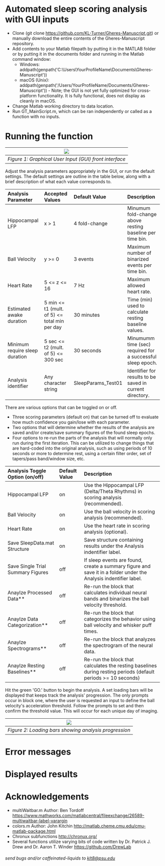# Automated sleep scoring analysis with GUI inputs

 * Clone (git clone https://github.com/KL-Turner/Gheres-Manuscript.git) or manually download the entire contents of the Gheres-Manuscript repository.
 * Add contents to your Matlab filepath by putting it in the MATLAB folder or by putting it in the documents folder and running in the Matlab command window:
    * Windows: addpath(genpath('C:\Users\YourProfileName\Documents\Gheres-Manuscript'))
    * macOS (Unix): addpath(genpath('/Users/YourProfileName/Documents/Gheres-Manuscript')) - Note; the GUI is not yet fully optimized for cross-platform functionality. It is fully functional, does not display as cleanly in macOS.
 * Change Matlab working directory to data location.
 * Run GT_MainScript.m, which can be ran independently or called as a function with no inputs. 

# Running the function

| ![](https://github.com/KL-Turner/Gheres-Manuscript/blob/master/GUI_photo.PNG) |
|:--:|
| *Figure 1: Graphical User Input (GUI) front interface* |

Adjust the analysis parameters appropriately in the GUI, or run the default settings. The default settings are outline in the table below, along with a brief description of what each value corresponds to.

| Analysis Parameter                 | Accepted Values                                 | Default Value           | Description                                                |
| :---                               | :---                                            | :---                    | :---                                                       |
| Hippocampal LFP                    | x > 1                                           | 4 fold-change           | Minumum fold-change above resting baseline per time bin.   |
| Ball Velocity                      | y >= 0                                          | 3 events                | Maximum number of binarized events per time bin.           |
| Heart Rate                         | 5 <= z <= 16                                    | 7 Hz                    | Maximum allowed heart rate.                                |
| Estimated awake duration           | 5 min <= t1 (mult. of 5) <= total min per day   | 30 minutes              | Time (min) used to calculate resting baseline values.      |
| Minimum require sleep duration     | 5 sec <= t2 (mult. of 5) <= 300 sec             | 30 seconds              | Minumumm time (sec) required for a successful sleep epoch. |
| Analysis identifier                | Any character string                            | SleepParams_Test01      | Identifier for results to be saved in current directory.   |

There are various options that can be toggled on or off. 
   * Three scoring parameters (default on) that can be turned off to evaluate how much confidence you gain/lose with each parameter. 
   * Two options that will determine whether the results of the analysis are saved and/or create/save summary figures of the found sleep epochs.
   * Four options to re-run the parts of the analysis that will normally only run during the first iteration. This can be utilized to change things that are hard-coded into the original analysis, such as using periods of 10 seconds or more to determine rest, using a certain filter order, set of tapers/pass band/window size, etc. 

| Analysis Toggle Option (on/off)    | Default Value   | Description                                                                                                          |
| :---                               | :---            | :---                                                                                                                 |
| Hippocampal LFP                    | on              | Use the Hippocampal LFP (Delta/Theta Rhythms) in scoring analysis (recommended).                                     |
| Ball Velocity                      | on              | Use the ball velocity in scoring analysis (recommended).                                                             |
| Heart Rate                         | on              | Use the heart rate in scoring analysis (optional).                                                                   |
| Save SleepData.mat Structure       | on              | Save structure containing results under the Analysis indentifier label.                                              |
| Save Single Trial Summary Figures  | off             | If sleep events are found, create a summary figure and save it in a folder under the Analysis indentifier label.     |
| Anaylze Processed Data**           | off             | Re-run the block that calculates individual neural bands and binarizes the ball velocity threshold.                  |
| Anaylze Data Categorization**      | off             | Re-run the block that categorizes the behavior using ball velocity and whisker puff times.                           |
| Anaylze Spectrograms**             | off             | Re-run the block that analyzes the spectrogram of the neural data.                                                   |
| Anaylze Resting Baselines**        | off             | Re-run the block that calculates the resting baselines during resting periods (default periods >= 10 seconds)        |

Hit the green 'GO.' button to begin the analysis. A set loading bars will be displayed that keeps track the analysis' progression. The only prompts occur in block one, where the user is requested an input to define the ball velocity's acceleration threshold. Follow the prompts to set and then confirm the threshold value. This will occur for each unique day of imaging.

| ![](https://github.com/KL-Turner/Gheres-Manuscript/blob/master/GUI_photo.PNG) |
|:--:|
| *Figure 2: Loading bars showing analysis progression* |

# Error messages

# Displayed results

# Acknowledgements
* multiWaitbar.m Author: Ben Tordoff https://www.mathworks.com/matlabcentral/fileexchange/26589-multiwaitbar-label-varargin
* colors.m Author: John Kitchin http://matlab.cheme.cmu.edu/cmu-matlab-package.html
* Chronux subfunctions http://chronux.org/
* Several functions utilize varying bits of code written by Dr. Patrick J. Drew and Dr. Aaron T. Winder https://github.com/DrewLab

###### send bugs and/or caffeinated-liquids to klt8@psu.edu